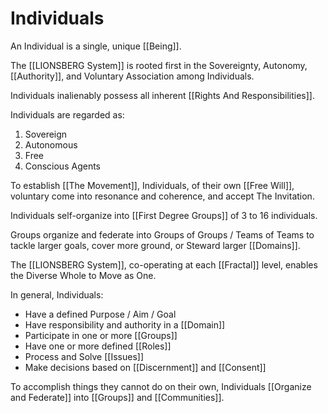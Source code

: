 # Individuals

An Individual is a single, unique [[Being]]. 

The [[LIONSBERG System]] is rooted first in the Sovereignty, Autonomy, [[Authority]], and Voluntary Association among Individuals. 

Individuals inalienably possess all inherent [[Rights And Responsibilities]].  

Individuals are regarded as: 

1. Sovereign  
2. Autonomous  
3. Free  
4. Conscious Agents  

To establish [[The Movement]], Individuals, of their own [[Free Will]], voluntary come into resonance and coherence, and accept The Invitation. 

Individuals self-organize into [[First Degree Groups]] of 3 to 16 individuals. 

Groups organize and federate into Groups of Groups / Teams of Teams to tackle larger goals, cover more ground, or Steward larger [[Domains]]. 

The [[LIONSBERG System]], co-operating at each [[Fractal]] level, enables the Diverse Whole to Move as One. 

In general, Individuals: 

- Have a defined Purpose / Aim / Goal  
- Have responsibility and authority in a [[Domain]]  
- Participate in one or more [[Groups]]  
- Have one or more defined [[Roles]]  
- Process and Solve [[Issues]]  
- Make decisions based on [[Discernment]] and [[Consent]]   

To accomplish things they cannot do on their own, Individuals [[Organize and Federate]] into [[Groups]] and [[Communities]].   

